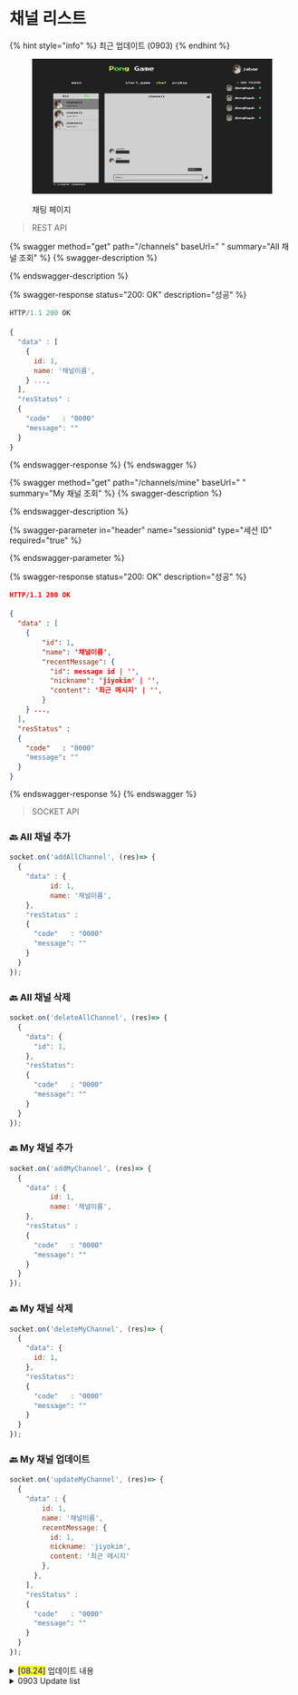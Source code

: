 # 채널 리스트

{% hint style="info" %}
최근 업데이트 (0903)
{% endhint %}

<figure><img src="../../.gitbook/assets/image (7).png" alt=""><figcaption><p>채팅 페이지</p></figcaption></figure>



> REST API

{% swagger method="get" path="/channels" baseUrl=" " summary="All 채널 조회" %}
{% swagger-description %}

{% endswagger-description %}

{% swagger-response status="200: OK" description="성공" %}
```javascript
HTTP/1.1 200 OK

{ 
  "data" : [
    {
      id: 1,
      name: '채널이름',
    } ...,
  ],
  "resStatus" :
  {
    "code"   : "0000"
    "message": ""
  }
}
```
{% endswagger-response %}
{% endswagger %}

{% swagger method="get" path="/channels/mine" baseUrl=" " summary="My 채널 조회" %}
{% swagger-description %}

{% endswagger-description %}

{% swagger-parameter in="header" name="sessionid" type="세션 ID" required="true" %}

{% endswagger-parameter %}

{% swagger-response status="200: OK" description="성공" %}
```json
HTTP/1.1 200 OK

{ 
  "data" : [
    {
        "id": 1,
        "name": '채널이름',
        "recentMessage": {
          "id": message id | '',
          "nickname": 'jiyokim' | '',
          "content": '최근 메시지' | '',
        }
    } ...,
  ],
  "resStatus" :
  {
    "code"   : "0000"
    "message": ""
  }
}
```
{% endswagger-response %}
{% endswagger %}



> SOCKET API

### :back: All 채널 추가

```javascript
socket.on('addAllChannel', (res)=> {  
  { 
    "data" : {
          id: 1,
          name: '채널이름',
    },
    "resStatus" :
    {
      "code"   : "0000"
      "message": ""
    }
  }
});
```

### :back: All 채널 삭제

```javascript
socket.on('deleteAllChannel', (res)=> {  
  { 
    "data": {
      "id": 1,
    },
    "resStatus":
    {
      "code"   : "0000"
      "message": ""
    }
  }
});
```

### :back: My 채널 추가

```javascript
socket.on('addMyChannel', (res)=> {  
  { 
    "data" : {
          id: 1,
          name: '채널이름',
    },
    "resStatus" :
    {
      "code"   : "0000"
      "message": ""
    }
  }
});
```

### :back: My 채널 삭제

```javascript
socket.on('deleteMyChannel', (res)=> {  
  { 
    "data": {
      id: 1,
    },
    "resStatus":
    {
      "code"   : "0000"
      "message": ""
    }
  }
});
```

### :back: My 채널 업데이트

```javascript
socket.on('updateMyChannel', (res)=> {  
  { 
    "data" : {
        id: 1,
        name: '채널이름',
        recentMessage: {
          id: 1,
          nickname: 'jiyokim',
          content: '최근 메시지'
        },
      },
    ],
    "resStatus" :
    {
      "code"   : "0000"
      "message": ""
    }
  }
});
```

<details>

<summary><mark style="color:blue;">[08.24]</mark> 업데이트 내용</summary>

## My channel 조회

* 세션 ID 가 필요하므로 파라미터에 추가함

</details>

<details>

<summary>0903 Update list</summary>

* 채널 가져오기 리소스 명을 /me/channels 에서 /channels/mine 으로 변경했다.
* 이후에 유지보수 하기가 어려워질 것이다. /me 로 하면 채널이 있던 디렉토리가 아니라 아예 다른 디렉토리에서 개발하게 되어서 과도한 import 가 되고, 한 번에 채팅 관련 프로그램을 개발할 수 없다는 단점이 있다.

<!---->

* 게임 파트는 모든 기능을 하나의 애플리케이션에 담는 고전적인 monolithic 방법이 아닌 micro service 로 게임만 다른 애플리케이션으로 나누었는데 다음에 채팅도 성능 이슈 때문에 나눠야 할 때면 하나의 디렉토리에 있는 게 관리하기 편할 것이다.

<!---->

* /channels/mine, /channels/me, /channels/my 등을 고민했으나 RESTful 한 API 리소스 명은 명사로 해야 한다는 점 등을 고려하여 mine 으로 할 예정이다.
* 채널을 처음 생성했을 때는 recentMessage 는 없을 것이므로 recentMessage 의 프로퍼티인 nickname 과 message 는 null 을 가진다.

</details>
